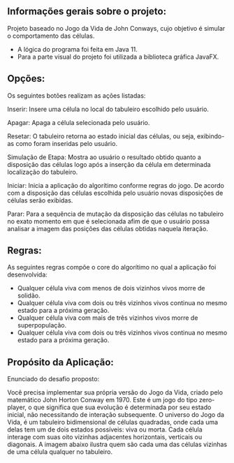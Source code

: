 
## Informações gerais sobre o projeto:

Projeto baseado no Jogo da Vida de John Conways, cujo objetivo é simular o comportamento das células.
- A lógica do programa foi feita em Java 11. 
- Para a parte visual do projeto foi utilizada a biblioteca gráfica JavaFX.

## Opções:

Os seguintes botões realizam as ações listadas:

Inserir:            Insere uma célula no local do tabuleiro escolhido pelo usuário.

Apagar:             Apaga a célula selecionada pelo usuário.

Resetar:            O tabuleiro retorna ao estado inicial das células, ou seja, exibindo-as como foram inseridas pelo usuário.

Simulação de Etapa: Mostra ao usuário o resultado obtido quanto a disposição das células logo após a inserção da célula em determinada localização do tabuleiro.

Iniciar:            Inicia a aplicação do algorítimo conforme regras do jogo. De acordo com a disposição das células escolhida pelo usuário novas disposições de células serão                       exibidas.

Parar:              Para a sequência de mutação da disposição das células no tabuleiro no exato momento em que é selecionada afim de que o usuário possa analisar a imagem das                         posições das células obtidas naquela iteração.


## Regras: 

As seguintes regras compõe o core do algorítimo no qual a aplicação foi desenvolvida:

- Qualquer célula viva com menos de dois vizinhos vivos morre de solidão.
- Qualquer célula viva com dois ou três vizinhos vivos continua no mesmo estado para a próxima geração.
- Qualquer célula viva com mais de três vizinhos vivos morre de superpopulação.
- Qualquer célula viva com dois ou três vizinhos vivos continua no mesmo estado para a próxima geração.

## Propósito da Aplicação:

Enunciado do desafio proposto:

Você precisa implementar sua própria versão do Jogo da Vida, criado pelo matemático John Horton Conway em 1970. Este é um jogo do tipo zero-player, o que significa que sua evolução é determinada por seu estado inicial, não necessitando de interação subsequente. O universo do Jogo da Vida, é um tabuleiro bidimensional de células quadradas, onde cada uma delas tem um de dois estados possíveis: viva ou morta.
Cada célula interage com suas oito vizinhas adjacentes horizontais, verticais ou diagonais. A imagem abaixo ilustra quem são cada uma das células vizinhas de uma célula qualquer no tabuleiro.
